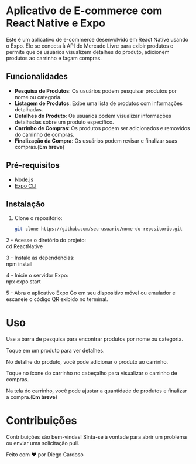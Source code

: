 # Aplicativo de E-commerce com React Native e Expo

Este é um aplicativo de e-commerce desenvolvido em React Native usando o Expo. Ele se conecta à API do Mercado Livre para exibir produtos e permite que os usuários visualizem detalhes do produto, adicionem produtos ao carrinho e façam compras.

## Funcionalidades

- **Pesquisa de Produtos**: Os usuários podem pesquisar produtos por nome ou categoria.
- **Listagem de Produtos**: Exibe uma lista de produtos com informações detalhadas.
- **Detalhes do Produto**: Os usuários podem visualizar informações detalhadas sobre um produto específico.
- **Carrinho de Compras**: Os produtos podem ser adicionados e removidos do carrinho de compras.
- **Finalização da Compra**: Os usuários podem revisar e finalizar suas compras.(**Em breve**)

## Pré-requisitos

- [Node.js](https://nodejs.org/)
- [Expo CLI](https://docs.expo.dev/get-started/installation/)

## Instalação

1. Clone o repositório:

   ```bash
   git clone https://github.com/seu-usuario/nome-do-repositorio.git

2 - Acesse o diretório do projeto: <br>
  cd ReactNative

3 - Instale as dependências: <br>
  npm install

4 - Inicie o servidor Expo: <br>
  npx expo start

5 - Abra o aplicativo Expo Go em seu dispositivo móvel ou emulador e escaneie o código QR exibido no terminal.

# Uso

Use a barra de pesquisa para encontrar produtos por nome ou categoria.

Toque em um produto para ver detalhes.

No detalhe do produto, você pode adicionar o produto ao carrinho.

Toque no ícone do carrinho no cabeçalho para visualizar o carrinho de compras.

Na tela do carrinho, você pode ajustar a quantidade de produtos e finalizar a compra.(**Em breve**)

# Contribuições
Contribuições são bem-vindas! Sinta-se à vontade para abrir um problema ou enviar uma solicitação pull.

Feito com ❤️ por Diego Cardoso
